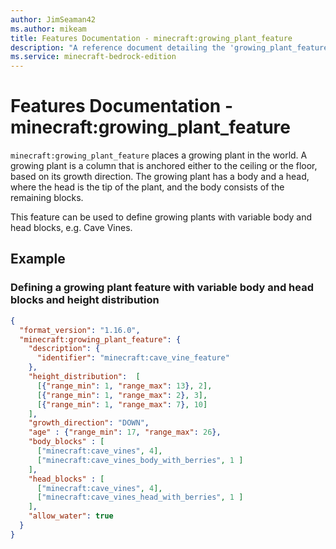 ```yaml
---
author: JimSeaman42
ms.author: mikeam
title: Features Documentation - minecraft:growing_plant_feature
description: "A reference document detailing the 'growing_plant_feature' feature"
ms.service: minecraft-bedrock-edition
---
```


# Features Documentation - minecraft:growing_plant_feature

`minecraft:growing_plant_feature` places a growing plant in the world. A growing plant is a column that is anchored either to the ceiling or the floor, based on its growth direction. The growing plant has a body and a head, where the head is the tip of the plant, and the body consists of the remaining blocks.

This feature can be used to define growing plants with variable body and head blocks, e.g. Cave Vines.

## Example

### Defining a growing plant feature with variable body and head blocks and height distribution

```json
{
  "format_version": "1.16.0",
  "minecraft:growing_plant_feature": {
    "description": {
      "identifier": "minecraft:cave_vine_feature"
    },
    "height_distribution":  [
      [{"range_min": 1, "range_max": 13}, 2],
      [{"range_min": 1, "range_max": 2}, 3],
      [{"range_min": 1, "range_max": 7}, 10]
    ],
    "growth_direction": "DOWN",
    "age" : {"range_min": 17, "range_max": 26},
    "body_blocks" : [
      ["minecraft:cave_vines", 4],
      ["minecraft:cave_vines_body_with_berries", 1 ]
    ],
    "head_blocks" : [
      ["minecraft:cave_vines", 4],
      ["minecraft:cave_vines_head_with_berries", 1 ]
    ],
    "allow_water": true
  }
}
```
